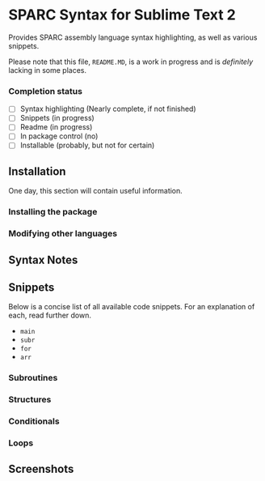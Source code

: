 # SPARC Syntax for Sublime Text 2
Provides SPARC assembly language syntax highlighting, as well as various snippets.

Please note that this file, `README.MD`, is a work in progress and is *definitely* lacking in some places.

### Completion status
- [ ] Syntax highlighting (Nearly complete, if not finished)
- [ ] Snippets (in progress)
- [ ] Readme (in progress)
- [ ] In package control (no)
- [ ] Installable (probably, but not for certain)

## Installation
One day, this section will contain useful information.
### Installing the package
### Modifying other languages

## Syntax Notes

## Snippets
Below is a concise list of all available code snippets. For an explanation of each, read further down.

- `main`
- `subr`
- `for`
- `arr`

### Subroutines
### Structures
### Conditionals
### Loops

## Screenshots
